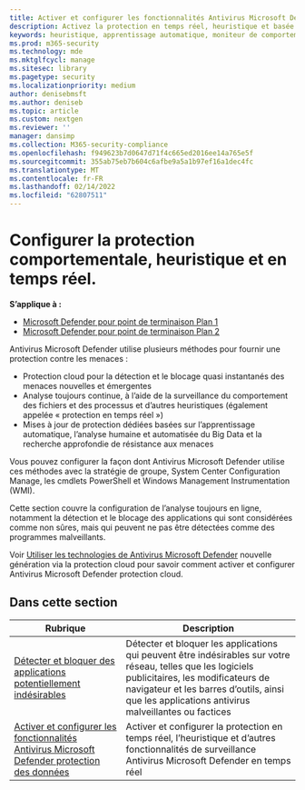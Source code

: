 ```yaml
---
title: Activer et configurer les fonctionnalités Antivirus Microsoft Defender protection des données
description: Activez la protection en temps réel, heuristique et basée sur le comportement dans Microsoft Defender AV.
keywords: heuristique, apprentissage automatique, moniteur de comportement, protection en temps réel, toujours Antivirus Microsoft Defender, logiciel anti-programme malveillant, sécurité, defender
ms.prod: m365-security
ms.technology: mde
ms.mktglfcycl: manage
ms.sitesec: library
ms.pagetype: security
ms.localizationpriority: medium
author: denisebmsft
ms.author: deniseb
ms.topic: article
ms.custom: nextgen
ms.reviewer: ''
manager: dansimp
ms.collection: M365-security-compliance
ms.openlocfilehash: f949623b7d0647d71f4c665ed2016ee14a765e5f
ms.sourcegitcommit: 355ab75eb7b604c6afbe9a5a1b97ef16a1dec4fc
ms.translationtype: MT
ms.contentlocale: fr-FR
ms.lasthandoff: 02/14/2022
ms.locfileid: "62807511"
---
```

# <a name="configure-behavioral-heuristic-and-real-time-protection"></a>Configurer la protection comportementale, heuristique et en temps réel.


**S’applique à :**

- [Microsoft Defender pour point de terminaison Plan 1](https://go.microsoft.com/fwlink/p/?linkid=2154037)
- [Microsoft Defender pour point de terminaison Plan 2](https://go.microsoft.com/fwlink/p/?linkid=2154037)

Antivirus Microsoft Defender utilise plusieurs méthodes pour fournir une protection contre les menaces :

- Protection cloud pour la détection et le blocage quasi instantanés des menaces nouvelles et émergentes
- Analyse toujours continue, à l’aide de la surveillance du comportement des fichiers et des processus et d’autres heuristiques (également appelée « protection en temps réel »)
- Mises à jour de protection dédiées basées sur l’apprentissage automatique, l’analyse humaine et automatisée du Big Data et la recherche approfondie de résistance aux menaces

Vous pouvez configurer la façon dont Antivirus Microsoft Defender utilise ces méthodes avec la stratégie de groupe, System Center Configuration Manage, les cmdlets PowerShell et Windows Management Instrumentation (WMI).

Cette section couvre la configuration de l’analyse toujours en ligne, notamment la détection et le blocage des applications qui sont considérées comme non sûres, mais qui peuvent ne pas être détectées comme des programmes malveillants.

Voir [Utiliser les technologies de Antivirus Microsoft Defender](cloud-protection-microsoft-defender-antivirus.md) nouvelle génération via la protection cloud pour savoir comment activer et configurer Antivirus Microsoft Defender protection cloud.

## <a name="in-this-section"></a>Dans cette section

| Rubrique|Description |
|---|---|
| [Détecter et bloquer des applications potentiellement indésirables](detect-block-potentially-unwanted-apps-microsoft-defender-antivirus.md)| Détecter et bloquer les applications qui peuvent être indésirables sur votre réseau, telles que les logiciels publicitaires, les modificateurs de navigateur et les barres d’outils, ainsi que les applications antivirus malveillantes ou factices |
| [Activer et configurer les fonctionnalités Antivirus Microsoft Defender protection des données](configure-real-time-protection-microsoft-defender-antivirus.md)|Activer et configurer la protection en temps réel, l’heuristique et d’autres fonctionnalités de surveillance Antivirus Microsoft Defender en temps réel |

